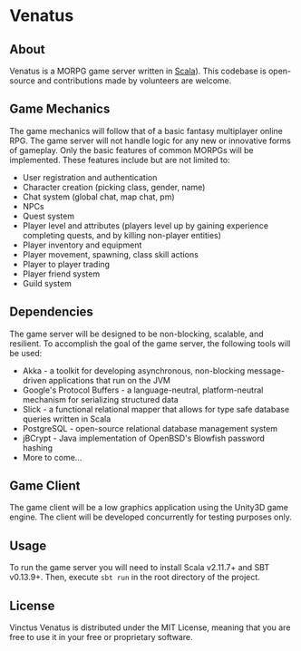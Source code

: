 # Venatus

## About
Venatus is a MORPG game server written in [Scala](http://scala-lang.org)). This codebase is open-source and contributions made by volunteers are welcome.
 
## Game Mechanics
The game mechanics will follow that of a basic fantasy multiplayer online RPG. The game server will not handle logic for any new or innovative forms of gameplay. Only the basic features of common MORPGs will be implemented. These features include but are not limited to:
- User registration and authentication
- Character creation (picking class, gender, name)
- Chat system (global chat, map chat, pm)
- NPCs
- Quest system
- Player level and attributes (players level up by gaining experience completing quests, and by killing non-player entities)
- Player inventory and equipment
- Player movement, spawning, class skill actions
- Player to player trading
- Player friend system
- Guild system
 
## Dependencies
The game server will be designed to be non-blocking, scalable, and resilient. To accomplish the goal of the game server, the following tools will be used:
- Akka - a toolkit for developing asynchronous, non-blocking message-driven applications that run on the JVM
- Google's Protocol Buffers - a language-neutral, platform-neutral mechanism for serializing structured data
- Slick - a functional relational mapper that allows for type safe database queries written in Scala
- PostgreSQL - open-source relational database management system
- jBCrypt - Java implementation of OpenBSD's Blowfish password hashing
- More to come...
 
## Game Client
The game client will be a low graphics application using the Unity3D game engine. The client will be developed concurrently for testing purposes only.

## Usage
To run the game server you will need to install Scala v2.11.7+ and SBT v0.13.9+. Then, execute `sbt run` in the root directory of the project.

## License
Vinctus Venatus is distributed under the MIT License, meaning that you are free to use it in your free or proprietary software.
